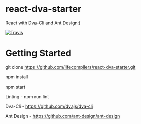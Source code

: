 # react-dva-starter
React with Dva-Cli and Ant Design:)

[![Travis](https://img.shields.io/travis/lifecompilers/react-dva-starter.svg?style=for-the-badge)](https://travis-ci.org/lifecompilers/react-dva-starter/)

# Getting Started

  git clone https://github.com/lifecompilers/react-dva-starter.git

  npm install

  npm start

Linting - npm run lint


Dva-Cli - https://github.com/dvajs/dva-cli

Ant Design - https://github.com/ant-design/ant-design
